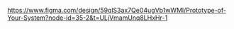 https://www.figma.com/design/59qlS3ax7Qe04ugVb1wWMl/Prototype-of-Your-System?node-id=35-2&t=ULjVmamUnq8LHxHr-1
